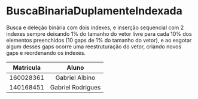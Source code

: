 # BuscaBinariaDuplamenteIndexada
Busca e deleção binária com dois indexes, e inserção sequencial com 2 indexes sempre deixando 1% do tamanho do vetor livre para cada 10% dos elementos preenchidos (10 gaps de 1% do tamanho do vetor), e ao esgotar algum desses gaps ocorre uma reestruturação do vetor, criando novos gaps e reordenando os indexes.

|Matricula|Aluno|
|:---:|:---:|
|160028361|Gabriel Albino|
|140168451|Gabriel Rodrigues|

